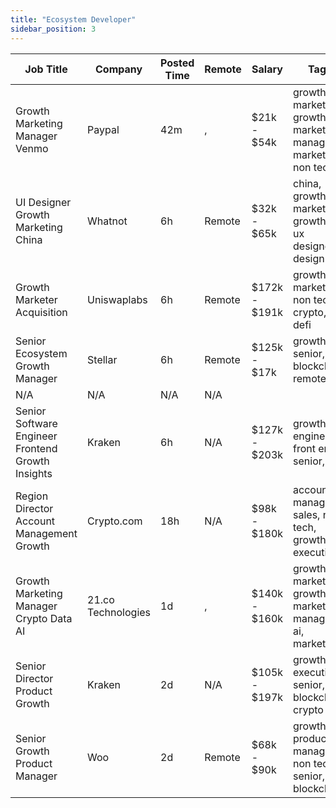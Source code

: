 ```yaml
---
title: "Ecosystem Developer"
sidebar_position: 3
---
```


| Job Title | Company | Posted Time | Remote | Salary | Tags | Apply Link |
|-----------|---------|-------------|--------|--------|------|------------|
| Growth Marketing Manager Venmo | Paypal | 42m | , | $21k - $54k | growth marketing, growth, marketing manager, marketing, non tech | [Apply](https://web3.career/growth-marketing-manager-venmo-paypal/101180) |
| UI Designer Growth Marketing China | Whatnot | 6h | Remote | $32k - $65k | china, growth marketing, growth, ui ux designer, design | [Apply](https://web3.career/ui-designer-growth-marketing-china-whatnot/101136) |
| Growth Marketer Acquisition | Uniswaplabs | 6h | Remote | $172k - $191k | growth, marketing, non tech, crypto, defi | [Apply](https://web3.career/growth-marketer-acquisition-uniswaplabs/101132) |
| Senior Ecosystem Growth Manager | Stellar | 6h | Remote | $125k - $17k | growth, senior, blockchain, remote | [Apply](https://web3.career/senior-ecosystem-growth-manager-stellar/101130) |
| N/A | N/A | N/A | N/A |  |  | [Apply](https://web3.career/metana) |
| Senior Software Engineer Frontend Growth Insights | Kraken | 6h | N/A | $127k - $203k | growth, engineer, front end, senior, dev | [Apply](https://web3.career/senior-software-engineer-frontend-growth-insights-kraken/101119) |
| Region Director Account Management Growth | Crypto.com | 18h | N/A | $98k - $180k | account manager, sales, non tech, growth, executive | [Apply](https://web3.career/region-director-account-management-growth-crypto-com/101079) |
| Growth Marketing Manager Crypto Data AI | 21.co Technologies | 1d | , | $140k - $160k | growth marketing, growth, marketing manager, ai, marketing | [Apply](https://web3.career/growth-marketing-manager-crypto-data-ai-21-co-technologies/98693) |
| Senior Director Product Growth | Kraken | 2d | N/A | $105k - $197k | growth, executive, senior, blockchain, crypto | [Apply](https://web3.career/senior-director-product-growth-kraken/100947) |
| Senior Growth Product Manager | Woo | 2d | Remote | $68k - $90k | growth, product manager, non tech, senior, blockchain | [Apply](https://web3.career/senior-growth-product-manager-woo/95664) |
